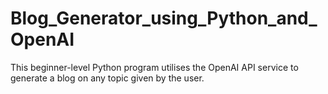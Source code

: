 # Blog_Generator_using_Python_and_OpenAI

This beginner-level Python program utilises the OpenAI API service to generate a blog on any topic given by the user.
